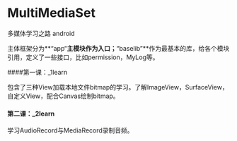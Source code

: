 # MultiMediaSet
多媒体学习之路 android

主体框架分为**“app“**主模块作为入口；**“baselib”**作为最基本的库，给各个模块引用，定义了一些接口，比如permission，MyLog等。

####第一课：_1learn

包含了三种View加载本地文件bitmap的学习。了解ImageView，SurfaceView，自定义View，配合Canvas绘制bitmap。

#### 第二课：_2learn

学习AudioRecord与MediaRecord录制音频。

